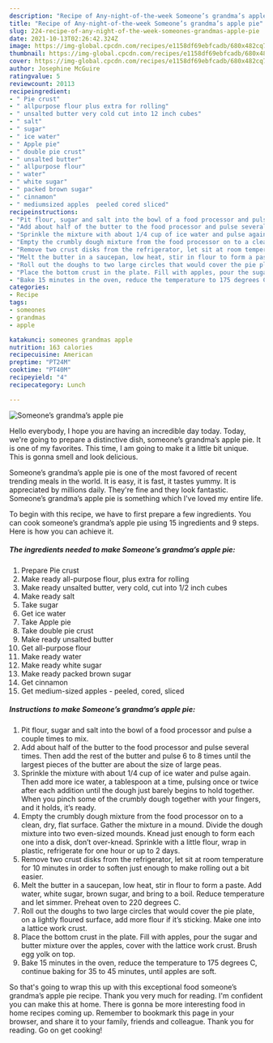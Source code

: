 ```yaml
---
description: "Recipe of Any-night-of-the-week Someone’s grandma’s apple pie"
title: "Recipe of Any-night-of-the-week Someone’s grandma’s apple pie"
slug: 224-recipe-of-any-night-of-the-week-someones-grandmas-apple-pie
date: 2021-10-13T02:26:42.324Z
image: https://img-global.cpcdn.com/recipes/e1158df69ebfcadb/680x482cq70/someones-grandmas-apple-pie-recipe-main-photo.jpg
thumbnail: https://img-global.cpcdn.com/recipes/e1158df69ebfcadb/680x482cq70/someones-grandmas-apple-pie-recipe-main-photo.jpg
cover: https://img-global.cpcdn.com/recipes/e1158df69ebfcadb/680x482cq70/someones-grandmas-apple-pie-recipe-main-photo.jpg
author: Josephine McGuire
ratingvalue: 5
reviewcount: 20113
recipeingredient:
- " Pie crust"
- " allpurpose flour plus extra for rolling"
- " unsalted butter very cold cut into 12 inch cubes"
- " salt"
- " sugar"
- " ice water"
- " Apple pie"
- " double pie crust"
- " unsalted butter"
- " allpurpose flour"
- " water"
- " white sugar"
- " packed brown sugar"
- " cinnamon"
- " mediumsized apples  peeled cored sliced"
recipeinstructions:
- "Pit flour, sugar and salt into the bowl of a food processor and pulse a couple times to mix."
- "Add about half of the butter to the food processor and pulse several times. Then add the rest of the butter and pulse 6 to 8 times until the largest pieces of the butter are about the size of large peas."
- "Sprinkle the mixture with about 1/4 cup of ice water and pulse again. Then add more ice water, a tablespoon at a time, pulsing once or twice after each addition until the dough just barely begins to hold together. When you pinch some of the crumbly dough together with your fingers, and it holds, it’s ready."
- "Empty the crumbly dough mixture from the food processor on to a clean, dry, flat surface. Gather the mixture in a mound. Divide the dough mixture into two even-sized mounds. Knead just enough to form each one into a disk, don’t over-knead. Sprinkle with a little flour, wrap in plastic, refrigerate for one hour or up to 2 days."
- "Remove two crust disks from the refrigerator, let sit at room temperature for 10 minutes in order to soften just enough to make rolling out a bit easier."
- "Melt the butter in a saucepan, low heat, stir in flour to form a paste. Add water, white sugar, brown sugar, and bring to a boil. Reduce temperature and let simmer. Preheat oven to 220 degrees C."
- "Roll out the doughs to two large circles that would cover the pie plate, on a lightly floured surface, add more flour if it’s sticking. Make one into a lattice work crust."
- "Place the bottom crust in the plate. Fill with apples, pour the sugar and butter mixture over the apples, cover with the lattice work crust. Brush egg yolk on top."
- "Bake 15 minutes in the oven, reduce the temperature to 175 degrees C, continue baking for 35 to 45 minutes, until apples are soft."
categories:
- Recipe
tags:
- someones
- grandmas
- apple

katakunci: someones grandmas apple 
nutrition: 163 calories
recipecuisine: American
preptime: "PT24M"
cooktime: "PT40M"
recipeyield: "4"
recipecategory: Lunch

---
```



![Someone’s grandma’s apple pie](https://img-global.cpcdn.com/recipes/e1158df69ebfcadb/680x482cq70/someones-grandmas-apple-pie-recipe-main-photo.jpg)

Hello everybody, I hope you are having an incredible day today. Today, we're going to prepare a distinctive dish, someone’s grandma’s apple pie. It is one of my favorites. This time, I am going to make it a little bit unique. This is gonna smell and look delicious.



Someone’s grandma’s apple pie is one of the most favored of recent trending meals in the world. It is easy, it is fast, it tastes yummy. It is appreciated by millions daily. They're fine and they look fantastic. Someone’s grandma’s apple pie is something which I've loved my entire life.


To begin with this recipe, we have to first prepare a few ingredients. You can cook someone’s grandma’s apple pie using 15 ingredients and 9 steps. Here is how you can achieve it.

<!--inarticleads1-->

##### The ingredients needed to make Someone’s grandma’s apple pie:

1. Prepare  Pie crust
1. Make ready  all-purpose flour, plus extra for rolling
1. Make ready  unsalted butter, very cold, cut into 1/2 inch cubes
1. Make ready  salt
1. Take  sugar
1. Get  ice water
1. Take  Apple pie
1. Take  double pie crust
1. Make ready  unsalted butter
1. Get  all-purpose flour
1. Make ready  water
1. Make ready  white sugar
1. Make ready  packed brown sugar
1. Get  cinnamon
1. Get  medium-sized apples - peeled, cored, sliced




<!--inarticleads2-->

##### Instructions to make Someone’s grandma’s apple pie:

1. Pit flour, sugar and salt into the bowl of a food processor and pulse a couple times to mix.
1. Add about half of the butter to the food processor and pulse several times. Then add the rest of the butter and pulse 6 to 8 times until the largest pieces of the butter are about the size of large peas.
1. Sprinkle the mixture with about 1/4 cup of ice water and pulse again. Then add more ice water, a tablespoon at a time, pulsing once or twice after each addition until the dough just barely begins to hold together. When you pinch some of the crumbly dough together with your fingers, and it holds, it’s ready.
1. Empty the crumbly dough mixture from the food processor on to a clean, dry, flat surface. Gather the mixture in a mound. Divide the dough mixture into two even-sized mounds. Knead just enough to form each one into a disk, don’t over-knead. Sprinkle with a little flour, wrap in plastic, refrigerate for one hour or up to 2 days.
1. Remove two crust disks from the refrigerator, let sit at room temperature for 10 minutes in order to soften just enough to make rolling out a bit easier.
1. Melt the butter in a saucepan, low heat, stir in flour to form a paste. Add water, white sugar, brown sugar, and bring to a boil. Reduce temperature and let simmer. Preheat oven to 220 degrees C.
1. Roll out the doughs to two large circles that would cover the pie plate, on a lightly floured surface, add more flour if it’s sticking. Make one into a lattice work crust.
1. Place the bottom crust in the plate. Fill with apples, pour the sugar and butter mixture over the apples, cover with the lattice work crust. Brush egg yolk on top.
1. Bake 15 minutes in the oven, reduce the temperature to 175 degrees C, continue baking for 35 to 45 minutes, until apples are soft.




So that's going to wrap this up with this exceptional food someone’s grandma’s apple pie recipe. Thank you very much for reading. I'm confident you can make this at home. There is gonna be more interesting food in home recipes coming up. Remember to bookmark this page in your browser, and share it to your family, friends and colleague. Thank you for reading. Go on get cooking!
